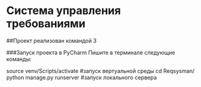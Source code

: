 # Система управления требованиями
##Проект реализован командой 3

###Запуск проекта в PyCharm
Пишите в терминале следующие команды:

source venv/Scripts/activate    #запуск вертуальной среды
cd Reqsysman/
python manage.py runserver    #запуск локального сервера
